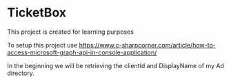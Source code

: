 # TicketBox
This project is created for learning purposes

To setup this project use https://www.c-sharpcorner.com/article/how-to-access-microsoft-graph-api-in-console-application/

In the beginning we will be retrieving the clientId and DisplayName of my Ad directory.
